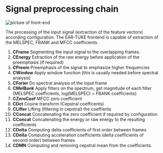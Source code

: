 # Signal preprocessing chain

![picture of front-end](../images/frontend.png)

The processing of the input signal (extraction of the feature vectors) according configuration. The EAR-TUKE frontend is capable of extraction of the MELSPEC, FBANK and MFCC coefficients.
1. **CFrame** Segmenting the input signal to the overlapping frames.
2. **CEnergy** Extraction of the raw energy before application of the preemphasis (if required)
3. **CPreem** Preemphasis of the signal to emphasize higher frequencies
4. **CWindow** Apply window function (this is usually needed before spectral analysis)
5. **CForier** Do spectral analysis of the input frame
6. **CMelBank** Apply filters on the spectrum, get magnitude of each filter (MELSPEC coefficients, log(MELSPEC) = FBANK coefficients)
7. **CZeroCoef** MFCC zero coefficient
8. **CDct** Cosine transform (Cepstral coefficents)
9. **CLifter** Lifting (filtering in cepstral) the coeffients
10. **CConcat** Concatenating the zero coefficient if required by configuration
11. **CConcat** Concatenating the energy or raw energy to the resulting coefficients
12. **CDelta** Computing delta coefficients of first order between frames
13. **CDelta** Computing acceleration coefficients (delta coefficients of second order) between frames
14. **CDMN** Computing and removing cepstral mean from the coefficients.
